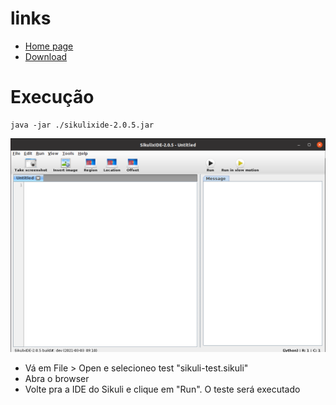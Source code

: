 # links
- [Home page](http://sikulix.com/quickstart/)
- [Download]()

# Execução
```
java -jar ./sikulixide-2.0.5.jar
```

![alt text](<Screenshot from 2024-06-14 23-57-18.png>)

- Vá em File > Open e selecioneo test "sikuli-test.sikuli"
- Abra o browser
- Volte pra a IDE do Sikuli e clique em "Run". O teste será executado